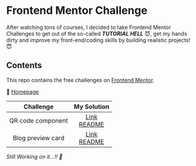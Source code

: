 # Frontend Mentor Challenge

After watching tons of courses, I decided to take Frontend Mentor Challenges to get out of the so-called **_TUTORIAL HELL_** :smiling_imp:, get my hands dirty and improve my front-end/coding skills by building realistic projects! :innocent:

## Contents

This repo contains the free challenges on [Frontend Mentor](https://www.frontendmentor.io).

:house_with_garden: [Homepage](https://yahappylemon.github.io/frontend-mentor-practice/)

|     Challenge     |                                                               My Solution                                                               |
| :---------------: | :-------------------------------------------------------------------------------------------------------------------------------------: |
| QR code component | [Link](https://yahappylemon.github.io/frontend-mentor-practice/QR-code-component/index.html)<br>[README](./QR-code-component/README.md) |
| Blog preview card | [Link](https://yahappylemon.github.io/frontend-mentor-practice/Blog-preview-card/index.html)<br>[README](./Blog-preview-card/README.md) |

_Still Working on it...!! :muscle:_
